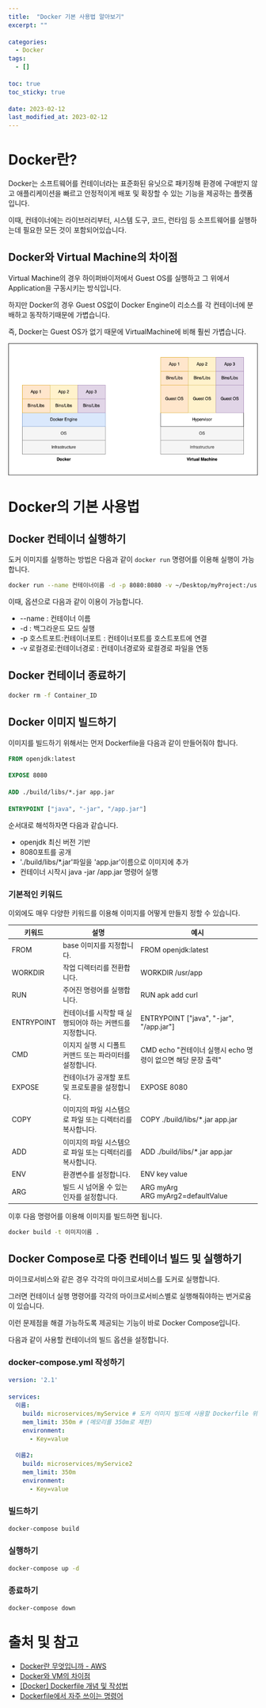 ```yaml
---
title:  "Docker 기본 사용법 알아보기" 
excerpt: ""

categories:
  - Docker
tags:
  - []

toc: true
toc_sticky: true
 
date: 2023-02-12
last_modified_at: 2023-02-12
---
```


# Docker란?

Docker는 소프트웨어를 컨테이너라는 표준화된 유닛으로 패키징해 환경에 구애받지 않고 애플리케이션을 빠르고 안정적이게 배포 및 확장할 수 있는 기능을 제공하는 플랫폼입니다.

이때, 컨테이너에는 라이브러리부터, 시스템 도구, 코드, 런타임 등 소프트웨어를 실행하는데 필요한 모든 것이 포함되어있습니다.

## Docker와 Virtual Machine의 차이점

Virtual Machine의 경우 하이퍼바이저에서 Guest OS를 실행하고 그 위에서 Application을 구동시키는 방식입니다.

하지만 Docker의 경우 Guest OS없이 Docker Engine이 리소스를 각 컨테이너에 분배하고 동작하기때문에 가볍습니다.

즉, Docker는 Guest OS가 없기 때문에 VirtualMachine에 비해 훨씬 가볍습니다.

<img src='../../assets/images/Docker/Docker-기본-사용법/DockerAndVirtualMachine.png'>

<br/>

# Docker의 기본 사용법

## Docker 컨테이너 실행하기

도커 이미지를 실행하는 방법은 다음과 같이 `docker run` 명령어를 이용해 실행이 가능합니다.

```bash
docker run --name 컨테이너이름 -d -p 8080:8080 -v ~/Desktop/myProject:/usr/app ubuntu
```

이때, 옵션으로 다음과 같이 이용이 가능합니다.

- --name : 컨테이너 이름
- -d : 백그라운드 모드 실행
- -p 호스트포트:컨테이너포트 : 컨테이너포트를 호스트포트에 연결 
- -v 로컬경로:컨테이너경로 : 컨테이너경로와 로컬경로 파일을 연동

## Docker 컨테이너 종료하기

```bash
docker rm -f Container_ID
```

## Docker 이미지 빌드하기

이미지를 빌드하기 위해서는 먼저 Dockerfile을 다음과 같이 만들어줘야 합니다.

```Dockerfile
FROM openjdk:latest

EXPOSE 8080

ADD ./build/libs/*.jar app.jar

ENTRYPOINT ["java", "-jar", "/app.jar"]
```

순서대로 해석하자면 다음과 같습니다.

- openjdk 최신 버전 기반
- 8080포트를 공개
- './build/libs/*.jar'파일을 'app.jar'이름으로 이미지에 추가
- 컨테이너 시작시 java -jar /app.jar 명령어 실행

### 기본적인 키워드

이외에도 매우 다양한 키워드를 이용해 이미지를 어떻게 만들지 정할 수 있습니다.

| 키워드 | 설명 | 예시 |
| --- | --- | --- |
| FROM | base 이미지를 지정합니다. | FROM openjdk:latest|
| WORKDIR | 작업 디렉터리를 전환합니다. | WORKDIR /usr/app |
| RUN | 주어진 명령어를 실행합니다. | RUN apk add curl |
| ENTRYPOINT | 컨테이너를 시작할 때 실행되어야 하는 커맨드를 지정합니다. |  ENTRYPOINT ["java", "-jar", "/app.jar"] |
| CMD | 이지지 실행 시 디폴트 커맨드 또는 파라미터를 설정합니다. | CMD echo "컨테이너 실행시 echo 명령이 없으면 해당 문장 출력" |
| EXPOSE | 컨테이너가 공개할 포트 및 프로토콜을 설정합니다. | EXPOSE 8080|
| COPY | 이미지의 파일 시스템으로 파일 또는 디렉터리를 복사합니다. | COPY ./build/libs/*.jar app.jar | 
| ADD | 이미지의 파일 시스템으로 파일 또는 디렉터리를 복사합니다. | ADD ./build/libs/*.jar app.jar |
| ENV | 환경변수를 설정합니다. | ENV key value |
| ARG | 빌드 시 넘어올 수 있는 인자를 설정합니다. | ARG myArg <br/> ARG myArg2=defaultValue|

이후 다음 명령어를 이용해 이미지를 빌드하면 됩니다.

```bash
docker build -t 이미지이름 .
```

## Docker Compose로 다중 컨테이너 빌드 및 실행하기

마이크로서비스와 같은 경우 각각의 마이크로서비스를 도커로 실행합니다. 

그러면 컨테이너 실행 명령어를 각각의 마이크로서비스별로 실행해줘야하는 번거로움이 있습니다. 

이런 문제점을 해결 가능하도록 제공되는 기능이 바로 Docker Compose입니다.

다음과 같이 사용할 컨테이너의 빌드 옵션을 설정합니다.

### docker-compose.yml 작성하기

```yml
version: '2.1'

services:
  이름:
    build: microservices/myService # 도커 이미지 빌드에 사용할 Dockerfile 위치
    mem_limit: 350m # (메모리를 350m로 제한)
    environment:
      - Key=value

  이름2:
    build: microservices/myService2 
    mem_limit: 350m
    environment:
      - Key=value
```

### 빌드하기

```bash
docker-compose build
```

### 실행하기

```bash
docker-compose up -d
```

### 종료하기

```bash
docker-compose down
```

# 출처 및 참고
- [Docker란 무엇입니까 - AWS](https://aws.amazon.com/ko/docker/)
- [Docker와 VM의 차이점](https://hu-nie.tistory.com/entry/Docker-%EC%99%80-VM%EC%9D%98-%EC%B0%A8%EC%9D%B4%EC%A0%90)
- [[Docker] Dockerfile 개념 및 작성법](https://wooono.tistory.com/123)
- [Dockerfile에서 자주 쓰이는 명령어](https://www.daleseo.com/dockerfile/)